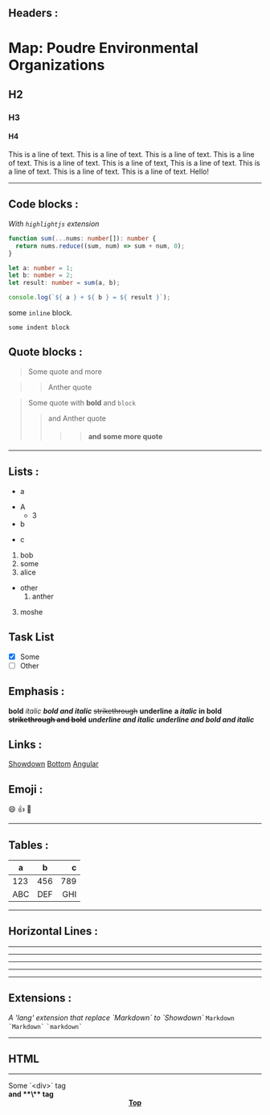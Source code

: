 Headers :
---------
Map: Poudre Environmental Organizations
===
H2
---
### H3
#### H4

This is a line of text. This is a line of text. This is a line of text. This is a line of text. This is a line of text. This is a line of text,
This is a line of text. This is a line of text. This is a line of text. This is a line of text. Hello!

* * *

Code blocks :
-------------
*With `highlightjs` extension*

```ts
function sum(...nums: number[]): number {
  return nums.reduce((sum, num) => sum + num, 0);
}

let a: number = 1;
let b: number = 2;
let result: number = sum(a, b);

console.log(`${ a } + ${ b } = ${ result }`);
```

some `inline` block.

    some indent block

Quote blocks :
--------------
> Some quote
and more

>> Anther quote

> Some quote
> with **bold** and `block`
>> and Anther quote
>> >> #### and some more quote

* * *

Lists :
-------
* a
 - A
     - 3
- b
+ c

1. bob
  1. some
2. alice
  - other
      1. anther
3. moshe

Task List
---
- [x] Some
- [ ] Other

Emphasis :
----------
**bold**
*italic*
***bold and italic***
~~strikethrough~~
__underline__
**a *italic* in bold**
~~**strikethrough and bold**~~
__*underline and italic*__
__***underline and bold and italic***__

Links :
-------
[Showdown](http://showdownjs.com)
[Bottom](#bottom)
[Angular]

[Angular]: https://angular.io/

Emoji :
-------
:smile:
:+1:
:beer:

* * *

Tables :
--------
|   a   |   b   |   c   |
| ----- | :---: | ----: |
|  123  |  456  |  789  |
|  ABC  |  DEF  |  GHI  |

* * *

Horizontal Lines :
------------------

***

---

** ** ** ** **

--------------------

* * *

Extensions :
------------
*A 'lang' extension that replace \`Markdown\` to \`Showdown\`*
`` Markdown ``
`` `Markdown` ``
`` `markdown` ``
* * *

<h2>HTML</h2>
<hr />
<div>Some `&lt;div&gt;` tag</div>
<strong>and **\<strong>** tag</strong>
<br />
<footer align="center" id="bottom">
  <a href="#/map/line-geometry-maps/#headers-">
    <strong>Top</strong>
    <i class="fas fa-chevron-up"></i>
  </a>
</footer>
